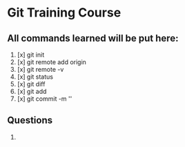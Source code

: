 # Git Training Course

## All commands learned will be put here:
1. [x] git init
2. [x] git remote add origin <url>
3. [x] git remote -v
4. [x] git status
5. [x] git diff <file path>
6. [x] git add <file path>
7. [x] git commit -m '<message>'


## Questions
1. 